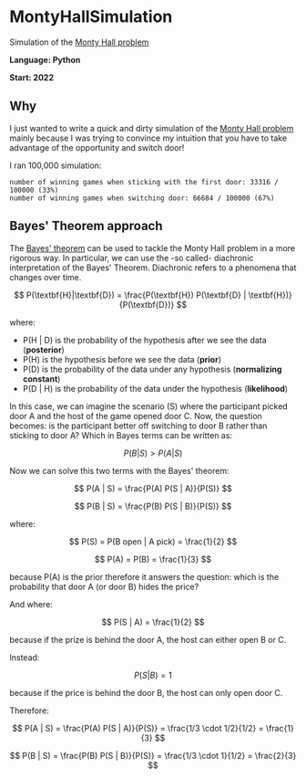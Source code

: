 # MontyHallSimulation
Simulation of the [Monty Hall problem](https://en.wikipedia.org/wiki/Monty_Hall_problem)

**Language: Python**

**Start: 2022**

## Why
I just wanted to write a quick and dirty simulation of the [Monty Hall problem](https://en.wikipedia.org/wiki/Monty_Hall_problem) mainly because I was trying to convince my intuition that you have to take advantage of the opportunity and switch door!

I ran 100,000 simulation:

```
number of winning games when sticking with the first door: 33316 / 100000 (33%)
number of winning games when switching door: 66684 / 100000 (67%)
```

## Bayes' Theorem approach
The [Bayes' theorem](https://en.wikipedia.org/wiki/Bayes%27_theorem) can be used to tackle the Monty Hall problem in a more rigorous way. In particular, we can use the -so called- diachronic interpretation of the Bayes' Theorem. Diachronic refers to a phenomena that changes over time.

$$ P(\textbf{H}|\textbf{D}) = \frac{P(\textbf{H}) P(\textbf{D} | \textbf{H})}{P(\textbf{D})} $$

where:

- P(H | D) is the probability of the hypothesis after we see the data (**posterior**)
- P(H) is the hypothesis before we see the data (**prior**)
- P(D) is the probability of the data under any hypothesis (**normalizing constant**)
- P(D | H) is the probability of the data under the hypothesis (**likelihood**)

In this case, we can imagine the scenario (S) where the participant picked door A and the host of the game opened door C. Now, the question becomes: is the participant better off switching to door B rather than sticking to door A? Which in Bayes terms can be written as:

$$ P(B | S) > P(A | S) $$

Now we can solve this two terms with the Bayes' theorem:

$$ P(A | S) = \frac{P(A) P(S | A)}{P(S)} $$

$$ P(B | S) = \frac{P(B) P(S | B)}{P(S)} $$

where:

$$ P(S) = P(B open | A pick) = \frac{1}{2} $$

$$ P(A) = P(B) = \frac{1}{3} $$

because P(A) is the prior therefore it answers the question: which is the probability that door A (or door B) hides the price? 

And where:

$$ P(S | A) = \frac{1}{2} $$

because if the prize is behind the door A, the host can either open B or C.

Instead:

$$ P(S | B) = 1 $$

because if the price is behind the door B, the host can only open door C.

Therefore:

$$ P(A | S) = \frac{P(A) P(S | A)}{P(S)} = \frac{1/3 \cdot 1/2}{1/2} = \frac{1}{3} $$

$$ P(B | S) = \frac{P(B) P(S | B)}{P(S)} = \frac{1/3 \cdot 1}{1/2} = \frac{2}{3} $$


